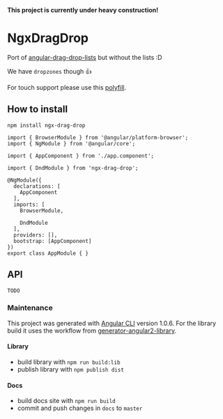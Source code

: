 **This project is currently under heavy construction!**

# NgxDragDrop

Port of [angular-drag-drop-lists](https://github.com/marceljuenemann/angular-drag-and-drop-lists) but without the lists :D

We have `dropzones` though :+1:

For touch support please use this [polyfill](https://github.com/timruffles/ios-html5-drag-drop-shim/tree/rewrite).

## How to install

`npm install ngx-drag-drop`

```JS
import { BrowserModule } from '@angular/platform-browser';
import { NgModule } from '@angular/core';

import { AppComponent } from './app.component';

import { DndModule } from 'ngx-drag-drop';

@NgModule({
  declarations: [
    AppComponent
  ],
  imports: [
    BrowserModule,
    
    DndModule
  ],
  providers: [],
  bootstrap: [AppComponent]
})
export class AppModule { }
```

## API

`TODO`

### Maintenance

This project was generated with [Angular CLI](https://github.com/angular/angular-cli) version 1.0.6.
For the library build it uses the workflow from [generator-angular2-library](https://github.com/jvandemo/generator-angular2-library).

#### Library

* build library with `npm run build:lib`
* publish library with `npm publish dist`

#### Docs

* build docs site with `npm run build`
* commit and push changes in `docs` to `master`
